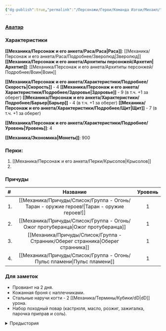 ```yaml
---
{"dg-publish":true,"permalink":"/Персонажи/Герои/Команда Изгои/Михаил/","noteIcon":"","created":"2025-09-17T17:10:47.248+03:00","updated":"2025-09-16T11:29:10.316+03:00"}
---
```


### [Аватар](Михаил.jpg)
### Характеристики
**[[Механика/Персонаж и его анкета/Раса/Раса\|Раса]]**: [[Механика/Персонаж и его анкета/Раса/Подробнее/Зверолюд\|Зверолюд]]
**[[Механика/Персонаж и его анкета/Архитипы персонжей/Архетип\|Архетип]]**: [[Механика/Персонаж и его анкета/Архитипы персонжей/Подробнее/Воин\|Воин]]


 **[[Механика/Персонаж и его анкета/Характеристики/Подробнее/Скорость\|Скорость]]** - 4
 **[[Механика/Персонаж и его анкета/Характеристики/Подробнее/Здоровье\|Здоровье]]** - 9 (в т.ч. +1 за оберег)
 **[[Механика/Персонаж и его анкета/Характеристики/Подробнее/Барьер\|Барьер]]** - 4 (в т.ч. +1 за оберег)
 **[[Механика/Персонаж и его анкета/Характеристики/Подробнее/Щит\|Щит]]** - 7 (в т.ч. +1 за оберег)

 **[[Механика/Персонаж и его анкета/Характеристики/Подробнее/Уровень\|Уровень]]**: 4

**[[Механика/Экономика\|Монеты]]**: 900  

### Перки:
1. [[Механика/Персонаж и его анкета/Перки/Крысолов\|Крысолов]]
2. 

### Причуды
| #   |          Название          | Уровень |
|:--- |:--------------------------:|:-------:|
| 1.  | [[Механика/Причуды/Список/Группа - Огонь/Таран - оружие героев!\|Таран - оружие героев!]] |    1    |
| 2.  |   [[Механика/Причуды/Список/Группа - Огонь/Ожог протуберанца\|Ожог протуберанца]]    |    1    |
| 3.  |    [[Механика/Причуды/Список/Группа - Странник/Оберег странника\|Оберег странника]]    |    1    |
| 4.  |     [[Механика/Причуды/Список/Группа - Огонь/Пульс пламени\|Пульс пламени]]      |    1    | 


### Для заметок
- Провиант на 2 дня.  
- Кожанная броня с наплечниками.  
- Стальные наручи когти - 2 [[Механика/Термины/Кубики/dD\|dD]] урона.
- Набор походный повар (кастрюля, масло, розжиг, зажигалка, парочка приправ и соль).


<details><summary>Предыстория</summary>
<p>Михаил родился в городе но никогда не видел своих родителей. Как жертву некоего сексуального эксперемента его отдали в детдом. Его гнобили за внешний вид и за то что он отличался от других. Захватив кастрюлю с кухни, маленький Миша сбежал. Он шлялся по городу в поиске еды и пропитания и потихоньку стал самостоятельным. В свои 19 лет он уже обшарил все уголки всех больших городов. Ознакомился с разными вкусностями. Успел поработать поваренком в разных заведениях.  </p><p>В городе он засиделся и решил изучить всю неземлю и попробовать на вкус все что только можно.  </p><p>Купив себе хоть какое обмундирование и своровав пару вещичек с кухни он отправился в путь</p>
</details>

